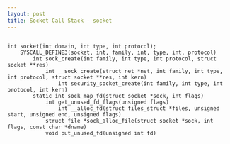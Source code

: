 ```yaml
---
layout: post
title: Socket Call Stack - socket
---
```


<pre><code>
int socket(int domain, int type, int protocol);
    SYSCALL_DEFINE3(socket, int, family, int, type, int, protocol)
        int sock_create(int family, int type, int protocol, struct socket **res)
            int __sock_create(struct net *net, int family, int type, int protocol, struct socket **res, int kern)
                int security_socket_create(int family, int type, int protocol, int kern)
        static int sock_map_fd(struct socket *sock, int flags)
            int get_unused_fd_flags(unsigned flags)
                int __alloc_fd(struct files_struct *files, unsigned start, unsigned end, unsigned flags)
            struct file *sock_alloc_file(struct socket *sock, int flags, const char *dname)
            void put_unused_fd(unsigned int fd)
</code></pre>
